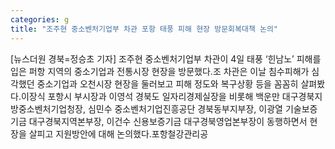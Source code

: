 ```yaml
---
categories: g
title: "조주현 중소벤처기업부 차관 포항 태풍 피해 현장 방문회복대책 논의"
---
```

[뉴스더원 경북=정승초 기자] 조주현 중소벤처기업부 차관이 4일 태풍 ‘힌남노’ 피해를 입은 퍼항 지역의 중소기업과 전통시장 현장을 방문했다.조 차관은 이날 침수피해가 심각했던 중소기업과 오천시장 현장을 둘러보고 피해 정도와 복구상황 등을 꼼꼼히 살펴봤다.이장식 포항시 부시장과 이영석 경북도 일자리경제실장을 비롯해 백운만 대구경북지방중소벤처기업청장, 심민수 중소벤처기업진흥공단 경북동부지부장, 이광열 기술보증기금 대구경북지역본부장, 이건수 신용보증기금 대구경북영업본부장이 동행하면서 현장을 살피고 지원방안에 대해 논의했다.포항철강관리공